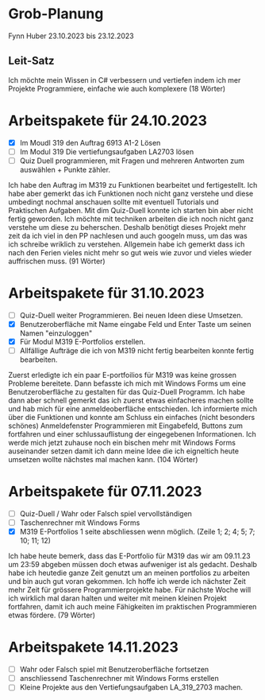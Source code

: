 
# Grob-Planung
Fynn Huber
23.10.2023 bis 23.12.2023

## Leit-Satz
Ich möchte mein Wissen in C# verbessern und vertiefen indem ich mer Projekte Programmiere, einfache wie auch komplexere (18 Wörter)


# Arbeitspakete für 24.10.2023
- [x] Im Moudl 319 den Auftrag 6913 A1-2 Lösen
- [ ] Im Modul 319 Die vertiefungsaufgaben LA2703 lösen
- [ ] Quiz Duell programmieren, mit Fragen und mehreren Antworten zum auswählen + Punkte zähler.

Ich habe den Auftrag im M319 zu Funktionen bearbeitet und fertigestellt. Ich habe aber gemerkt das ich Funktionen noch nicht ganz verstehe und diese umbedingt nochmal anschauen sollte mit eventuell Tutorials und Praktischen Aufgaben. Mit dim Quiz-Duell konnte ich starten bin aber nicht fertig geworden. Ich möchte mit techniken  arbeiten die ich noch nicht ganz verstehe um diese zu beherschen. Deshalb benötigt dieses Projekt mehr zeit da ich viel in den PP nachlesen und auch googeln muss, um das was ich schreibe wriklich zu verstehen. Allgemein habe ich gemerkt dass ich nach den Ferien vieles nicht mehr so gut weis wie zuvor und vieles wieder auffrischen muss. (91 Wörter)

# Arbeitspakete für 31.10.2023
- [ ] Quiz-Duell weiter Programmieren. Bei neuen Ideen diese Umsetzen.
- [x] Benutzeroberfläche mit Name eingabe Feld und Enter Taste um seinen Namen "einzuloggen"
- [x] Für Modul M319 E-Portfolios erstellen.
- [ ] Allfällige Aufträge die ich von M319  nicht fertig bearbeiten konnte fertig bearbeiten.

Zuerst erledigte ich ein paar E-portfoilios für M319 was keine grossen Probleme bereitete. Dann befasste ich mich mit Windows Forms um eine Benutzeroberfläche zu gestalten für das Quiz-Duell Programm. Ich habe dann aber schnell gemerkt das ich zuerst etwas einfacheres machen sollte und hab mich für eine anmeldeoberfläche entschieden. Ich informierte mich über die Funktionen und konnte am Schluss ein einfaches (nicht besonders schönes) Anmeldefenster Programmieren mit Eingabefeld, Buttons zum fortfahren und einer schlussauflistung der eingegebenen Informationen. Ich werde mich jetzt zuhause noch ein bischen mehr mit Windows Forms auseinander setzen damit ich dann meine Idee die ich eigneltich heute umsetzen wollte nächstes mal machen kann. (104 Wörter)

# Arbeitspakete für 07.11.2023
- [ ] Quiz-Duell / Wahr oder Falsch spiel vervollständigen
- [ ] Taschenrechner mit Windows Forms
- [x] M319 E-Portfolios 1 seite abschliessen wenn möglich. (Zeile 1; 2; 4; 5; 7; 10; 11; 12)

Ich habe heute bemerk, dass das E-Portfolio für M319 das wir am 09.11.23 um 23:59 abgeben müssen doch etwas aufweniger ist als gedacht. Deshalb habe ich heutedie ganze Zeit genutzt um an meinen portfolios zu arbeiten und bin auch gut voran gekommen. Ich hoffe ich werde ich nächster Zeit mehr Zeit für grössere Programmierprojekte habe. Für nächste Woche will ich wirklich mal daran halten und weiter mit meinen kleinen Projekt fortfahren, damit ich auch meine Fähigkeiten im praktischen Programmieren etwas fördere. (79 Wörter)

# Arbeitspakete 14.11.2023
- [ ] Wahr oder Falsch spiel mit Benutzeroberfläche fortsetzen
- [ ] anschliessend Taschenrechner mit Windows Forms erstellen
- [ ] Kleine Projekte aus den Vertiefungsaufgaben LA_319_2703 machen.
